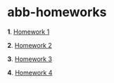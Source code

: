 # abb-homeworks
**1**.  [Homework 1 ](/Homework1)

**2**.  [Homework 2 ](/Homework2)

**3**.  [Homework 3 ](/Homework3)

**4**.  [Homework 4 ](/Homework4)

